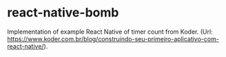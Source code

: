 # react-native-bomb
Implementation of example React Native of timer count from Koder. (Url: https://www.koder.com.br/blog/construindo-seu-primeiro-aplicativo-com-react-native/).
